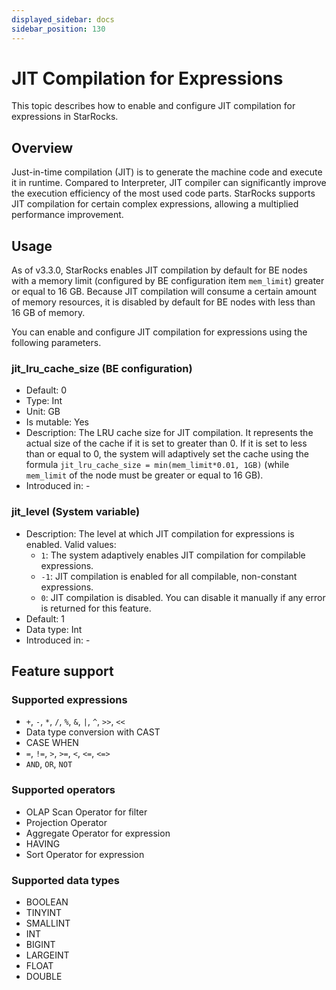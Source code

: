 ```yaml
---
displayed_sidebar: docs
sidebar_position: 130
---
```


# JIT Compilation for Expressions

This topic describes how to enable and configure JIT compilation for expressions in StarRocks.

## Overview

Just-in-time compilation (JIT) is to generate the machine code and execute it in runtime. Compared to Interpreter, JIT compiler can significantly improve the execution efficiency of the most used code parts. StarRocks supports JIT compilation for certain complex expressions, allowing a multiplied performance improvement.

## Usage

As of v3.3.0, StarRocks enables JIT compilation by default for BE nodes with a memory limit (configured by BE configuration item `mem_limit`) greater or equal to 16 GB. Because JIT compilation will consume a certain amount of memory resources, it is disabled by default for BE nodes with less than 16 GB of memory.

You can enable and configure JIT compilation for expressions using the following parameters.

### jit_lru_cache_size (BE configuration)

- Default: 0
- Type: Int
- Unit: GB
- Is mutable: Yes
- Description: The LRU cache size for JIT compilation. It represents the actual size of the cache if it is set to greater than 0. If it is set to less than or equal to 0, the system will adaptively set the cache using the formula `jit_lru_cache_size = min(mem_limit*0.01, 1GB)` (while `mem_limit` of the node must be greater or equal to 16 GB).
- Introduced in: -

### jit_level  (System variable)

- Description: The level at which JIT compilation for expressions is enabled. Valid values:
  - `1`: The system adaptively enables JIT compilation for compilable expressions.
  - `-1`: JIT compilation is enabled for all compilable, non-constant expressions.
  - `0`: JIT compilation is disabled. You can disable it manually if any error is returned for this feature.
- Default: 1
- Data type: Int
- Introduced in: -

## Feature support

### Supported expressions

- `+`, `-`, `*`, `/`,  `%`, `&`, `|`, `^`, `>>`, `<<`
- Data type conversion with CAST
- CASE WHEN
- `=`, `!=`, `>`, `>=`, `<`, `<=`, `<=>`
- `AND`, `OR`, `NOT`

### Supported operators

- OLAP Scan Operator for filter
- Projection Operator
- Aggregate Operator for expression
- HAVING
- Sort Operator for expression

### Supported data types

- BOOLEAN
- TINYINT
- SMALLINT
- INT
- BIGINT
- LARGEINT
- FLOAT
- DOUBLE

